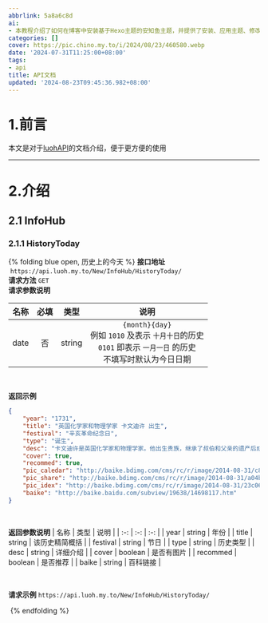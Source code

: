 ```yaml
---
abbrlink: 5a8a6c8d
ai:
- 本教程介绍了如何在博客中安装基于Hexo主题的安知鱼主题，并提供了安装、应用主题、修改配置文件、本地启动等详细步骤及技术支持方式。教程的内容针对最新的主题版本进行更新，如果你是旧版本教程会有出入。
categories: []
cover: https://pic.chino.my.to/i/2024/08/23/460580.webp
date: '2024-07-31T11:25:00+08:00'
tags:
- api
title: API文档
updated: '2024-08-23T09:45:36.982+08:00'
---
```

# 1.前言

本文是对于[luohAPI](https://api.luoh.my.to/New)的文档介绍，便于更方便的使用

---

# 2.介绍

## 2.1 InfoHub

### 2.1.1 HistoryToday

{% folding blue open, 历史上的今天 %}
**接口地址**  <span id="HistoryToday" onclick="CopyApiLink()">`https://api.luoh.my.to/New/InfoHub/HistoryToday/`</span> <br>
**请求方法** `GET` <br>
**请求参数说明**

|  名称  | 必填 |  类型  |                                                                 说明                                                                 |
| :----: | :--: | :----: | :-----------------------------------------------------------------------------------------------------------------------------------: |
|  date  |  否  | string | `{month}{day}` <br> 例如 `1010` 及表示 `十月十日`的历史 <br> `0101` 即表示 `一月一日` 的历史 <br> 不填写时默认为今日日期 |

<br>

**返回示例**

```json
{
    "year": "1731",
    "title": "英国化学家和物理学家 卡文迪许 出生",
    "festival": "辛亥革命纪念日",
    "type": "诞生",
    "desc": "卡文迪许是英国化学家和物理学家。他出生贵族，继承了叔伯和父亲的遗产后成为英国巨富之一。但他生活简朴，全心投身于科学研究，在物理化学领域获得了杰出成就，硝酸就是他发现的。",
    "cover": true,
    "recommed": true,
    "pic_caledar": "http://baike.bdimg.com/cms/rc/r/image/2014-08-31/c83fa196d6f0d95fbd1292d0ecd11e22_80_80.jpg",
    "pic_share": "http://baike.bdimg.com/cms/rc/r/image/2014-08-31/a04b2298b06e097a216d053b888c10fe_360_212.jpg",
    "pic_idex": "http://baike.bdimg.com/cms/rc/r/image/2014-08-31/23c0660eb476f5e8ac614f9dea4a048c_134_100.jpg",
    "baike": "http://baike.baidu.com/subview/19638/14698117.htm"
}
```

<br>

**返回参数说明**
| 名称 | 类型 | 说明 |
| :-: | :-: | :-: |
| year | string | 年份 |
| title | string | 该历史精简概括 |
| festival | string | 节日 |
| type | string | 历史类型 |
| desc | string | 详细介绍 |
| cover | boolean | 是否有图片 |
| recommed | boolean | 是否推荐 |
| baike | string | 百科链接 |

<br>

**请求示例** <span id="HistoryToday" onclick="CopyApiLink()">`https://api.luoh.my.to/New/InfoHub/HistoryToday/`</span> <br>

 {% endfolding %}













<!--
{% folding blue open, 历史上的今天 %}
**接口地址**  <span id="HistoryToday" onclick="CopyApiLink()">`https://api.luoh.my.to/New/InfoHub/HistoryToday/`</span> <br>
**请求方法** `GET` <br>
**返回格式** `image` `json` <br>
**请求参数说明**

|  名称  | 必填 |  类型  |                                                                 说明                                                                 |
| :----: | :--: | :----: | :-----------------------------------------------------------------------------------------------------------------------------------: |
|  type  |  是  | string | 需要获取的图片类型 可选为:<br> `first` `second` `third` `genshin` `mobile` <br> 其中后二者为 <br> `原神类` `手机尺寸类` |
| return |  否  | string |                                             指定返回类型，可选为:<br> `image` `json`                                             |

<br>

**返回示例**

```json
直接返回图片
----------
{ "status": "200", "imageurl": "https://i1.wp.com/new-api-2.pages.dev/image/ecy/anime/first/7d7494e0413c29f5.webp" }
```

<br>

**返回参数说明**

|   名称   |  类型  |                      | 说明 |
| :------: | :----: | :------------------: | :--: |
|  status  | string |        状态码        |      |
| imageurl | string | 图片链接 或 错误信息 |      |

<br>

**请求示例** <span id="animePHPE" onclick="CopyApiLink()">`https://api.luoh.my.to/anime.php?type=first&return=image`</span> <br>
![anime.webp](https://api.luoh.my.to/anime.php?type=first&return=image)

 {% endfolding %}

---

### 头像

{% folding cyan, 获取随机的头像类图片 %}
**接口地址**  <span id="avatarPHP" onclick="CopyApiLink()">`https://api.luoh.my.to/avatar.php`</span> <br>
**请求方法** `GET` <br>
**返回格式** `image` `json` <br>
**请求参数说明**

|  名称  | 必填 |  类型  |                                                                  说明                                                                  |
| :----: | :--: | :----: | :-------------------------------------------------------------------------------------------------------------------------------------: |
|  type  |  是  | string | 需要获取的图片类型 可选为:<br> `dm` `gf` `kt` `ka` `random` <br> 其分别对应 <br> `动漫` `古风` `卡通` `可爱` `随机` |
| return |  否  | string |                                              指定返回类型，可选为:<br> `image` `json`                                              |

<br>

**返回示例**

```json
直接返回图片
----------
{ "status": "200", "imageurl": "https://i1.wp.com/new-api-2.pages.dev/二次元/avatar/dongman/90d635bd248701e4.webp" }
```

<br>

**返回参数说明**

|   名称   | 类型 |        |   说明   |
| :------: | :--: | :----: | :------: |
|  status  |  是  | string |  状态码  |
| imageurl |  是  | string | 图片链接 |

<br>

**请求示例** <span id="avatarPHPE" onclick="CopyApiLink()">`https://api.luoh.my.to/avatar.php?type=dm&return=image`</span> <br>
![avatar.webp](https://api.luoh.my.to/avatar.php?type=dm&return=image)

 {% endfolding %}

---

### 三次元

{% folding green, 获取随机的三次元类图片 %}
**接口地址**  <span id="scyPHP" onclick="CopyApiLink()">`https://api.luoh.my.to/scy.php`</span> <br>
**请求方法** `GET` <br>
**返回格式** `image` `json` <br>
**请求参数说明**

|  名称  | 必填 |  类型  |                                      说明                                      |
| :----: | :--: | :----: | :-----------------------------------------------------------------------------: |
|  type  |  是  | string | 需要获取的图片类型 可选为<br> `cat` `fj` <br> 其分别为 <br> `猫` `风景` |
| return |  否  | string |                  指定返回类型，可选为:<br> `image` `json`                  |

<br>

**返回示例**

```json
直接返回图片
----------
{ "status": 200, "imageurl": "https://i1.wp.com/new-api-1.pages.dev/image/三次元/cat/ea78b37bce6ac049.png" }
```

<br>

**返回参数说明**

|   名称   | 类型 |        |   说明   |
| :------: | :--: | :----: | :------: |
|  status  |  是  | string |  状态码  |
| imageurl |  是  | string | 图片链接 |

<br>

**请求示例** <span id="scyPHPE" onclick="CopyApiLink()">`https://api.luoh.my.to/scy.php?type=cat&return=image`</span> <br>
![cat.webp](https://api.luoh.my.to/scy.php?type=cat&return=image)

 {% endfolding %}

---

### 表情包

{% folding yellow, 获取随机的表情包类图片 %}
**接口地址**  <span id="emoticonPHP" onclick="CopyApiLink()">`https://api.luoh.my.to/emoticon.php`</span> <br>
**请求方法** `GET` <br>
**返回格式** `image` `json` <br>
**请求参数说明**

|  名称  | 必填 |  类型  |                                                                                                                                                       说明                                                                                                                                                       |
| :----: | :--: | :----: | :---------------------------------------------------------------------------------------------------------------------------------------------------------------------------------------------------------------------------------------------------------------------------------------------------------------: |
|  type  |  是  | string | 需要获取的图片类型 可选为：<br> `scymm` `ecybqb` `sej` `sxly` `sxlyhb` `cjm` `hj` `xmt` `mmckb` `gcmm` `lx` `lt` <br> 其分别为 <br> `三次元猫猫` `二次元表情包` `兽耳酱` `塞西莉娅` `塞西莉娅黑白` `柴郡猫` `滑稽` `熊猫头` `猫猫虫咖波` `甘城猫猫` `罗翔` `龙图` |
| return |  是  | string |                                                                                                                                   指定返回类型，可选为:<br> `image` `json`                                                                                                                                   |

<br>

**返回示例**

```json
直接返回图片
----------
{ "status": "200", "imageurl": "https://i1.wp.com/new-api-1.pages.dev/image/bqb/cjm/12ab959dfb54797b.png" }
```

<br>

**返回参数说明**

|   名称   | 类型 |        |   说明   |
| :------: | :--: | :----: | :------: |
|  status  |  是  | string |  状态码  |
| imageurl |  是  | string | 图片链接 |

<br>

**请求示例** <span id="emoticonPHPE" onclick="CopyApiLink()">`https://api.luoh.my.to/emoticon.php?type=cjm&return=image`</span> <br>
![emoticon.webp](https://api.luoh.my.to/emoticon.php?type=cjm&return=image)

 {% endfolding %}
-->

<script>
function CopyApiLink() {
    var element = event.target;
    var textarea = document.createElement('textarea');
    textarea.value = element.textContent;
    document.body.appendChild(textarea);
    textarea.select();
    document.execCommand('copy');
    document.body.removeChild(textarea);
}
</script>
